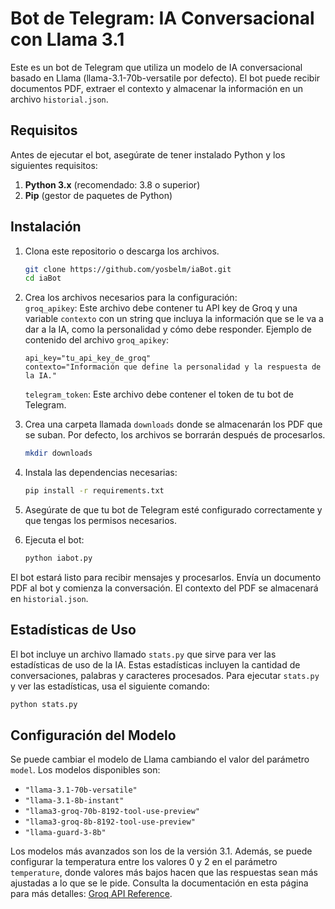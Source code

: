 # Bot de Telegram: IA Conversacional con Llama 3.1

Este es un bot de Telegram que utiliza un modelo de IA conversacional basado en Llama (llama-3.1-70b-versatile por defecto). El bot puede recibir documentos PDF, extraer el contexto y almacenar la información en un archivo `historial.json`.

## Requisitos

Antes de ejecutar el bot, asegúrate de tener instalado Python y los siguientes requisitos:

1. **Python 3.x** (recomendado: 3.8 o superior)
2. **Pip** (gestor de paquetes de Python)

## Instalación

1. Clona este repositorio o descarga los archivos.

    ```bash
    git clone https://github.com/yosbelm/iaBot.git
    cd iaBot
    ```

2. Crea los archivos necesarios para la configuración:  
   `groq_apikey`: Este archivo debe contener tu API key de Groq y una variable `contexto` con un string que incluya la información que se le va a dar a la IA, como la personalidad y cómo debe responder. Ejemplo de contenido del archivo `groq_apikey`:
   
   ```plaintext
   api_key="tu_api_key_de_groq"
   contexto="Información que define la personalidad y la respuesta de la IA."  
   ```
   `telegram_token`: Este archivo debe contener el token de tu bot de Telegram.  

3. Crea una carpeta llamada `downloads` donde se almacenarán los PDF que se suban. Por defecto, los archivos se borrarán después de procesarlos.

    ```bash
    mkdir downloads
    ```

4. Instala las dependencias necesarias:

    ```bash
    pip install -r requirements.txt
    ```

5. Asegúrate de que tu bot de Telegram esté configurado correctamente y que tengas los permisos necesarios.

6. Ejecuta el bot:

    ```bash
    python iabot.py
    ```

El bot estará listo para recibir mensajes y procesarlos. Envía un documento PDF al bot y comienza la conversación. El contexto del PDF se almacenará en `historial.json`.

## Estadísticas de Uso

El bot incluye un archivo llamado `stats.py` que sirve para ver las estadísticas de uso de la IA. Estas estadísticas incluyen la cantidad de conversaciones, palabras y caracteres procesados. Para ejecutar `stats.py` y ver las estadísticas, usa el siguiente comando:

```bash
python stats.py
```

## Configuración del Modelo

Se puede cambiar el modelo de Llama cambiando el valor del parámetro `model`. Los modelos disponibles son:

- `"llama-3.1-70b-versatile"`
- `"llama-3.1-8b-instant"`
- `"llama3-groq-70b-8192-tool-use-preview"`
- `"llama3-groq-8b-8192-tool-use-preview"`
- `"llama-guard-3-8b"`

Los modelos más avanzados son los de la versión 3.1. Además, se puede configurar la temperatura entre los valores 0 y 2 en el parámetro `temperature`, donde valores más bajos hacen que las respuestas sean más ajustadas a lo que se le pide. Consulta la documentación en esta página para más detalles: [Groq API Reference](https://console.groq.com/docs/api-reference#chat).
